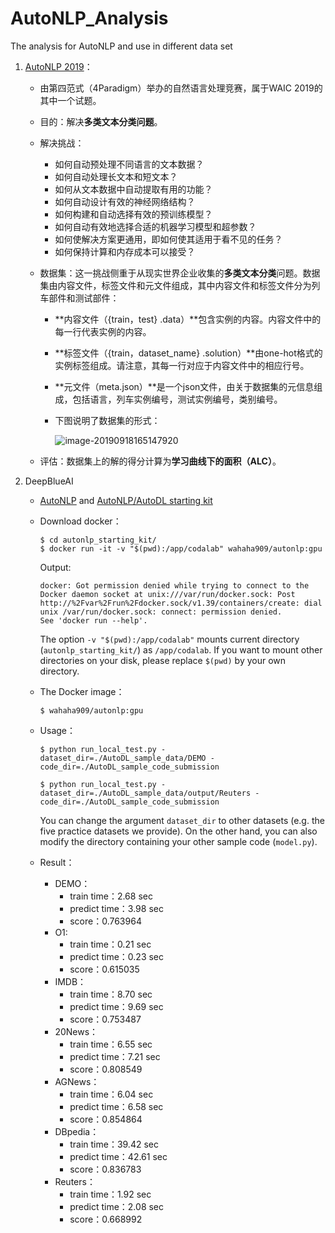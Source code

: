 # AutoNLP_Analysis
The analysis for AutoNLP and use in different data set

1. [AutoNLP 2019](https://www.4paradigm.com/competition/autoNLP2019)：

   * 由第四范式（4Paradigm）举办的自然语言处理竞赛，属于WAIC 2019的其中一个试题。

   * 目的：解决**多类文本分类问题**。

   * 解决挑战：

     *  如何自动预处理不同语言的文本数据？
     * 如何自动处理长文本和短文本？

     - 如何从文本数据中自动提取有用的功能？
     -  如何自动设计有效的神经网络结构？
     - 如何构建和自动选择有效的预训练模型？
     - 如何自动有效地选择合适的机器学习模型和超参数？
     - 如何使解决方案更通用，即如何使其适用于看不见的任务？
     - 如何保持计算和内存成本可以接受？

   * 数据集：这一挑战侧重于从现实世界企业收集的**多类文本分类**问题。数据集由内容文件，标签文件和元文件组成，其中内容文件和标签文件分为列车部件和测试部件：

     - **内容文件（{train，test} .data）**包含实例的内容。内容文件中的每一行代表实例的内容。

     - **标签文件（{train，dataset_name} .solution）**由one-hot格式的实例标签组成。请注意，其每一行对应于内容文件中的相应行号。

     -  **元文件（meta.json）**是一个json文件，由关于数据集的元信息组成，包括语言，列车实例编号，测试实例编号，类别编号。

     - 下图说明了数据集的形式：

       ![image-20190918165147920](https://joven-1252328025.cos.ap-shanghai.myqcloud.com/2019-09-18-085148.png)

   * 评估：数据集上的解的得分计算为**学习曲线下的面积（ALC）**。

     

2. DeepBlueAI

   * [AutoNLP](https://github.com/DeepBlueAI/AutoNLP) and [AutoNLP/AutoDL starting kit](https://github.com/mortal123/autonlp_starting_kit)

   * Download  docker：

     ```shell
     $ cd autonlp_starting_kit/
     $ docker run -it -v "$(pwd):/app/codalab" wahaha909/autonlp:gpu
     ```

     Output:

     ```shell
     docker: Got permission denied while trying to connect to the Docker daemon socket at unix:///var/run/docker.sock: Post http://%2Fvar%2Frun%2Fdocker.sock/v1.39/containers/create: dial unix /var/run/docker.sock: connect: permission denied.
     See 'docker run --help'.
     ```

     The option `-v "$(pwd):/app/codalab"` mounts current directory (`autonlp_starting_kit/`) as `/app/codalab`. If you want to mount other directories on your disk, please replace `$(pwd)` by your own directory.

   * The Docker image：

     ```shell
     $ wahaha909/autonlp:gpu
     ```

   * Usage：

     ```shell
     $ python run_local_test.py -dataset_dir=./AutoDL_sample_data/DEMO -code_dir=./AutoDL_sample_code_submission
     
     $ python run_local_test.py -dataset_dir=./AutoDL_sample_data/output/Reuters -code_dir=./AutoDL_sample_code_submission
     ```

     You can change the argument `dataset_dir` to other datasets (e.g. the five practice datasets we provide). On the other hand, you can also modify the directory containing your other sample code (`model.py`).

   * Result：

     * DEMO：
       * train time：2.68  sec
       * predict time：3.98  sec
       * score：0.763964
     * O1:
       - train time：0.21  sec
       - predict time：0.23  sec
       - score：0.615035
     * IMDB：
       - train time：8.70  sec
       - predict time：9.69  sec
       - score：0.753487
     * 20News：
       - train time：6.55  sec
       - predict time：7.21  sec
       - score：0.808549
     * AGNews：
       - train time：6.04  sec
       - predict time：6.58  sec
       - score：0.854864
     * DBpedia：
       - train time：39.42  sec
       - predict time：42.61  sec
       - score：0.836783
     * Reuters：
       - train time：1.92  sec
       - predict time：2.08  sec
       - score：0.668992